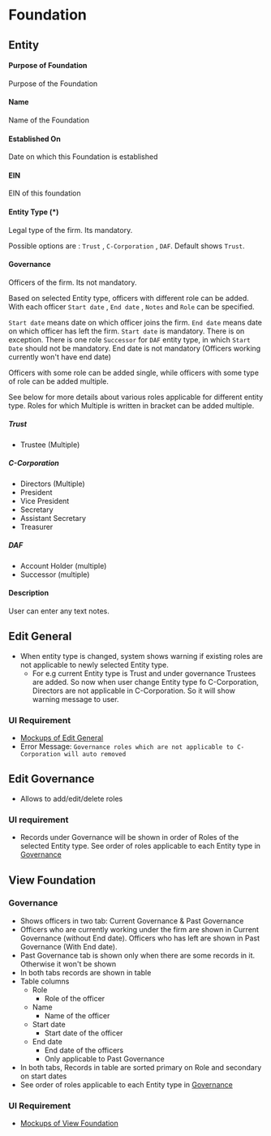 # Foundation

## Entity

#### Purpose of Foundation

Purpose of the Foundation

#### Name

Name of the Foundation

#### Established On

Date on which this Foundation is established

#### EIN

EIN of this foundation

#### Entity Type (*)

Legal type of the firm.  Its mandatory.

Possible options are : `Trust` , `C-Corporation` , `DAF`. Default shows `Trust`.

#### Governance

Officers of the firm. Its not mandatory.

Based on selected Entity type, officers with different role can be added. With each officer `Start date` , `End date` , `Notes` and `Role` can be specified.

`Start date` means date on which officer joins the firm. `End date` means date on which officer has left the firm. `Start date` is mandatory.  There is on exception. There is one role `Successor` for `DAF` entity type, in which `Start Date` should not be mandatory.  End date is not mandatory (Officers working currently won't have end date)

Officers with some role can be added single, while officers with some type of role can be added multiple. 

See below for more details about various roles applicable for different entity type. Roles for which Multiple is written in bracket can be added multiple. 

##### Trust

- Trustee (Multiple)


##### C-Corporation

- Directors (Multiple)
- President
- Vice President
- Secretary
- Assistant Secretary
- Treasurer

##### DAF

- Account Holder (multiple)
- Successor (multiple)

#### Description

User can enter any text notes.



## Edit General

- When entity type is changed, system shows warning if existing roles are not applicable to newly selected Entity type.
  - For e.g current Entity type is Trust and under governance Trustees are added. So now when user change Entity type fo C-Corporation, Directors are not applicable in C-Corporation. So it will show warning message to user.

### UI Requirement

- [Mockups of Edit General](https://gallery.io/projects/MCHbtQVoQ2HCZfBS-vT-eRyP/files/MCEJu8Y2hyDScZQDpz0caPdPv6yef_Eqx3U)
- Error Message: `Governance roles which are not applicable to C-Corporation will auto removed`

## Edit Governance

- Allows to add/edit/delete roles

### UI requirement

- Records under Governance will be shown in order of Roles of the selected Entity type. See order of roles applicable to each Entity type in [Governance](#governance)



## View Foundation

### Governance

- Shows officers in two tab: Current Governance & Past Governance
- Officers who are currently working under the firm are shown in Current Governance (without End date).  Officers who has left are shown in Past Governance (With End date).
- Past Governance tab is shown only when there are some records in it. Otherwise it won't be shown
- In both tabs records are shown in table 
- Table columns
  - Role
    - Role of the officer
  - Name
    - Name of the officer
  - Start date
    - Start date of the officer
  - End date
    - End date of the officers
    - Only applicable to Past Governance
- In both tabs, Records in table are sorted primary on Role and secondary on start dates
- See order of roles applicable to each Entity type in [Governance](#governance)

### UI Requirement

- [Mockups of View Foundation](https://gallery.io/projects/MCHbtQVoQ2HCZfBS-vT-eRyP/files/MCEJu8Y2hyDScbg7JL5YZULdx6WS5i3eq1c)

